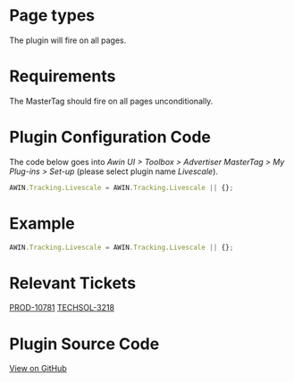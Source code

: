 
# Page types

The plugin will fire on all pages.

# Requirements

The MasterTag should fire on all pages unconditionally.

# Plugin Configuration Code

The code below goes into *Awin UI \> Toolbox \> Advertiser MasterTag \>
My Plug-ins \> Set-up* (please select plugin name *Livescale*).


``` javascript
AWIN.Tracking.Livescale = AWIN.Tracking.Livescale || {};
```


# Example


``` javascript
AWIN.Tracking.Livescale = AWIN.Tracking.Livescale || {};
```


# Relevant Tickets

[PROD-10781](https://awin.atlassian.net/browse/PROD-10781)
[TECHSOL-3218](https://awin.atlassian.net/browse/TECHSOL-3218)

# Plugin Source Code

[View on
GitHub](https://github.com/awin/tracking-advertiser-mastertag/tree/master/src/plugins/thirdParty/livescale)